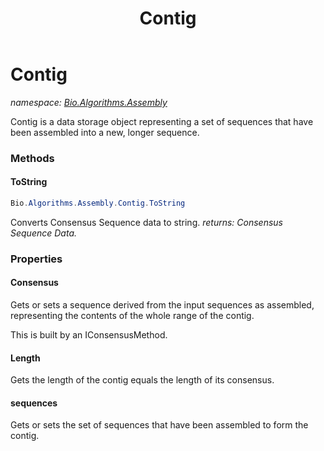 ﻿---
title: Contig
---

# Contig
_namespace: [Bio.Algorithms.Assembly](N-Bio.Algorithms.Assembly.html)_

Contig is a data storage object representing a set of sequences
 that have been assembled into a new, longer sequence.

### Methods

#### ToString
```csharp
Bio.Algorithms.Assembly.Contig.ToString
```
Converts Consensus Sequence data to string.
_returns: Consensus Sequence Data._



### Properties

#### Consensus
Gets or sets a sequence derived from the input sequences as assembled, representing the
 contents of the whole range of the contig.
 
 This is built by an IConsensusMethod.
#### Length
Gets the length of the contig equals the length of its consensus.
#### sequences
Gets or sets the set of sequences that have been assembled to form the contig.

